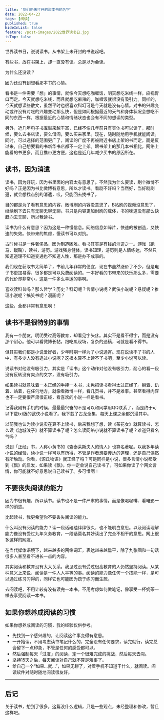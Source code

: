 ```yaml
---
title: '我们仍未打开的那本书的名字'
date: 2022-04-23
tags: [阅读]
published: true
hideInList: false
feature: /post-images/2022世界读书日.jpg
isTop: false
---
```


世界读书日，说说读书。从书架上未开封的书说起吧。

<!--more-->

有些书，放在书架上，却一直没有读。总是以为会读。

为什么还没读？

因为还没有到想看那本书的心情。

看书是一件需要「想」的事情，就像今天想吃咖喱饭，明天想吃米线一样，应视胃口而定。今天就想吃米线，而且就想吃麻辣的，咖喱饭就很没有吸引力。同样的，今天就想读些散文，虽然平时也很喜欢科幻可是今天就是没有心情。对书的兴趣变动或许没有对吃的兴趣变动那么快，但是如同根据最近的天气和身体状况会想吃不同的东西一样，根据最近的心情和情绪状态也会有不同的想读的类型。

另外，近几年电子书库越来越丰富，已经不像几年前只有实体书可以读了，那时候，要么去书店读，要么借阅，要么买来家里。现在，随时随地用手机就能阅读。同时，可以选择的范围更广了，阅读的广度不再被附近书店上架的书而定，而是反过来，自己想要看的书新华书店都不一定上架。跟书架上的那几本书相比，网络上能看的书更多，而且携带更方便，这也是近几年减少买书的原因所在。

## 读书，因为消遣

读书，因为好玩，因为书里面的内容太有意思了。不然我为什么要读，刷个微博不好吗？正是因为书比微博有意思，所以才读书。看剧不好吗？当然好，当好剧刷遍，就会想找点别的消遣，哎，只能回去找书了。

目的都是为了看有意思的内容，微博刷的内容没意思了，B站刷的视频没意思了，继续刷下去只有无聊无聊无聊。书只是内容更加耐刷的载体，书的味道没有那么快趋向去无聊，所以我读书。

读书为什么有意思？因为这是一种慢信息。网络信息如碎片，快速的被创造，又快速的失效。快带来的焦虑，慢读书可以对抗。

古时候书是一件奢侈品，因为制造困难。看书其实是有钱的消遣之一。游戏（跑马、蹴鞠），读书，游历。游戏强身健体，读书知理，游历则是人情练达，不然只知道道理不知道变通也不知道人性，那是办不成事的。

我们现在获取书太简单了，书前几年非常的便宜，现在书虽然涨价了不少，但是电子书更加易得，很多都是可以免费阅读的。一本好看的书带来的快乐那么多，需要的代价却非常小，这是一件多么幸运的事啊。

喜欢读科普吗？那么哲学？历史？科幻呢？言情小说呢？武侠小说呢？悬疑呢？推理小说呢？搞笑书呢？漫画呢？

这些，全都非常有意思啊！

## 读书不是很特别的事情

我有一个朋友，明明受过高等教育，却看见字头疼。其实不是看不得字，而是没有那个耐心。他可以看微博长帖，跟吃瓜现场，复杂的通稿，可就是看不得书。

但其实我们都是小说爱好者，少年时期一样为了小说通宵。现在说读不了书的人中，有多少人没有追过小说呢？这根本算不上读不了书吧，至少小说可以读。

说读书对他没有吸引力，其实是「读书」这个动作对他没有吸引力，耐心的看一段没有反转没有爽点的文字，没有吸引力。

如果读书就意味着一本正经的手捧一本书，未免把读书看得太过正经了。躺着、趴着、站着，在任何地方，就像看微博一样，看几页书，并不是难事。甚至看得内容也不一定要很严肃很正经，看喜欢的小说一样是看书。

记得我刚有手机的时候，最最最兴奋的不是可以和同学用QQ联系了，而是终于可以下载txt版的武侠小说看了。我下载了古龙全集，每天上课之余都沉浸其中。

以前我也认为读小说实在算不上读书，后来我想了想，读《茶花女》就算读书，怎么读《边城浪子》就不算读书了呢？怎么读网络小说就不算读书了呢？难道只看名气吗？

说到「正经」书，人称小黄书的《查泰莱斯夫人的情人》也算名著呢。以我多年读小说的经验，读小说一样可以有所得，不管是作者想要传达的道理，还是自己偶然有所触动。你看，《源氏物语》就正经了吗？可是同样是小说，很多言情小说都受到《飘》的启发，如果读《飘》，你一定会说自己读书了，可如果你读了个网文言情，你可能就不好意思说自己读书了。多可惜啊！

## 不要丧失阅读的能力

因为书很有趣，所以读书。读书也不是一件严肃的事情，而是像喝咖啡、看电影一样的消遣。

比起读书，我更希望你不要丢失阅读的能力。

什么叫没有阅读的能力？读一段话磕磕绊绊很久，也不能明白意思。以及阅读理解能力像没有受过九年义务教育，一段话莫名其妙读出了完全不相干的意思。网上很多这样的网友。

在当代媒体语境下，越来越多的网络词汇，表达越来越扁平，除了九张图和一句话很多人甚至看不进长一点的内容。

其实阅读和教育没有太大关系，我见过没有受过很高教育的人仍然坚持阅读。从某种意义上来说，阅读是一件人人平等的事。阅读的能力像任何一个技能一样，是可以通过练习习得的，同样它也可能因为疏于练习而生疏。

去阅读吧，不用计较有没有读完一本书，不用考虑如何做笔记，像享受一杯奶茶一样去享受阅读一本书。


## 如果你想养成阅读的习惯

如果你想养成阅读的习惯，我的经验仅供参考。

- 先找到一个感兴趣的，让阅读这件事变得有意思。
- 一开始读，不用考虑读书笔记什么的，完全没有任何要求，读完就行，读完总会留下一点印象，不管是任何的感受都可以。
- 然后强制每天「过度」的阅读，定一个很难完成的挑战，然后每天去闯。
- 坚持15天之后，每天阅读对自己就不算是难事了。
- 给自己一个“如果…就…”，如果无聊了，对着手机不知道干什么，就阅读。阅读软件对随时随地阅读很友好。


---

## 后记

关于读书，想到了很多，这篇没什么逻辑，只是一些观点，未经整理和修改，暂且这样吧。